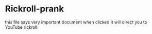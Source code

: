 # Rickroll-prank
this file says very important document when clicked it will direct you to YouTube rickroll
